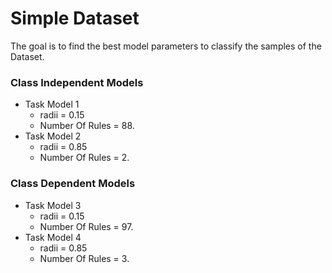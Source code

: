 # Simple Dataset #
The goal is to find the best model parameters to classify the samples of the Dataset.

### Class Independent Models ###
* Task Model 1
    * radii = 0.15 
    * Number Of Rules = 88.
* Task Model 2 
    * radii = 0.85 
    * Number Of Rules = 2. 

### Class Dependent Models ###

* Task Model 3
    * radii = 0.15 
    * Number Of Rules = 97. 
* Task Model 4 
    * radii = 0.85 
    * Number Of Rules = 3. 

